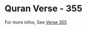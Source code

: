 # Quran Verse - 355 

For more infos, See [Verse 355](https://www.quranbookk.com/quran/search?q=355)